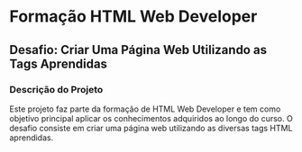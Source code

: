 # Formação HTML Web Developer

## Desafio: Criar Uma Página Web Utilizando as Tags Aprendidas

### Descrição do Projeto
Este projeto faz parte da formação de HTML Web Developer e tem como objetivo principal aplicar os conhecimentos adquiridos ao longo do curso. O desafio consiste em criar uma página web utilizando as diversas tags HTML aprendidas.

